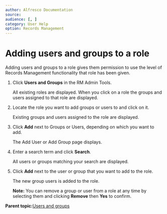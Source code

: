 ```yaml
---
author: Alfresco Documentation
source: 
audience: [, ]
category: User Help
option: Records Management
---
```


# Adding users and groups to a role

Adding users and groups to a role gives them permission to use the level of Records Management functionality that role has been given.

1.  Click **Users and Groups** in the RM Admin Tools.

    All existing roles are displayed. When you click on a role the groups and users assigned to that role are displayed.

2.  Locate the role you want to add groups or users to and click on it.

    Existing groups and users assigned to the role are displayed.

3.  Click **Add** next to Groups or Users, depending on which you want to add.

    The Add User or Add Group page displays.

4.  Enter a search term and click **Search**.

    All users or groups matching your search are displayed.

5.  Click **Add** next to the user or group that you want to add to the role.

    The new group users is added to the role.

    **Note:** You can remove a group or user from a role at any time by selecting them and clicking **Remove** then **Yes** to confirm.


**Parent topic:**[Users and groups](../concepts/rm-usergroups-intro.md)

